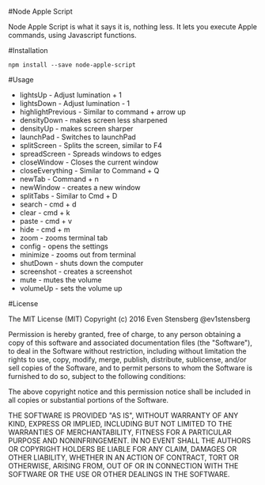 #Node Apple Script

Node Apple Script is what it says it is, nothing less. It lets you execute Apple commands, using Javascript functions.

#Installation

`npm install --save node-apple-script`

#Usage

* lightsUp - Adjust lumination + 1
* lightsDown - Adjust lumination - 1
* highlightPrevious - Similar to command + arrow up
* densityDown - makes screen less sharpened
* densityUp - makes screen sharper
* launchPad - Switches to launchPad
* splitScreen - Splits the screen, similar to F4
* spreadScreen - Spreads windows to edges
* closeWindow - Closes the current window
* closeEverything - Similar to Command + Q
* newTab - Command + n
* newWindow - creates a new window
* splitTabs - Similar to Cmd + D
* search - cmd + d
* clear - cmd + k
* paste - cmd + v
* hide - cmd + m
* zoom - zooms terminal tab
* config - opens the settings
* minimize - zooms out from terminal
* shutDown - shuts down the computer
* screenshot - creates a screenshot
* mute - mutes the volume
* volumeUp - sets the volume up

#License

The MIT License (MIT)
Copyright (c) 2016 Even Stensberg @ev1stensberg

Permission is hereby granted, free of charge, to any person obtaining a copy of this software and associated documentation files (the "Software"), to deal in the Software without restriction, including without limitation the rights to use, copy, modify, merge, publish, distribute, sublicense, and/or sell copies of the Software, and to permit persons to whom the Software is furnished to do so, subject to the following conditions:

The above copyright notice and this permission notice shall be included in all copies or substantial portions of the Software.

THE SOFTWARE IS PROVIDED "AS IS", WITHOUT WARRANTY OF ANY KIND, EXPRESS OR IMPLIED, INCLUDING BUT NOT LIMITED TO THE WARRANTIES OF MERCHANTABILITY, FITNESS FOR A PARTICULAR PURPOSE AND NONINFRINGEMENT. IN NO EVENT SHALL THE AUTHORS OR COPYRIGHT HOLDERS BE LIABLE FOR ANY CLAIM, DAMAGES OR OTHER LIABILITY, WHETHER IN AN ACTION OF CONTRACT, TORT OR OTHERWISE, ARISING FROM, OUT OF OR IN CONNECTION WITH THE SOFTWARE OR THE USE OR OTHER DEALINGS IN THE SOFTWARE.
